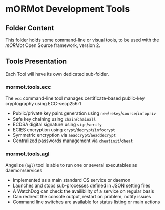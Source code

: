 # mORMot Development Tools

## Folder Content

This folder holds some command-line or visual tools, to be used with the *mORMot* Open Source framework, version 2.

## Tools Presentation

Each Tool will have its own dedicated sub-folder.

### mormot.tools.ecc

The `ecc` command-line tool manages certificate-based public-key cryptography using ECC-secp256r1
- Public/private key pairs generation using `new`/`rekey`/`source`/`infopriv`
- Safe key chaining using `chain`/`chainall`
- ECDSA digital signature using `sign`/`verify`
- ECIES encryption using `crypt`/`decrypt`/`infocrypt`
- Symmetric encryption via `aeadcrypt`/`aeaddecrypt`
- Centralized passwords management via `cheatinit`/`cheat`

### mormot.tools.agl

Angelize (`agl`) tool is able to run one or several executables as daemon/services
- Implemented as a main standard OS service or daemon
- Launches and stops sub-processes defined in JSON setting files
- A WatchDog can check the availibility of a service on regular basis
- Can redirect the console output, restart on problem, notify issues
- Command line switches are available for status listing or main actions

